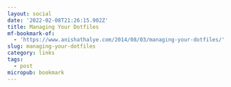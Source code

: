 ```yaml
---
layout: social
date: '2022-02-08T21:26:15.902Z'
title: Managing Your Dotfiles
mf-bookmark-of:
  - 'https://www.anishathalye.com/2014/08/03/managing-your-dotfiles/'
slug: managing-your-dotfiles
category: links
tags:
  - post
micropub: bookmark
---
```

